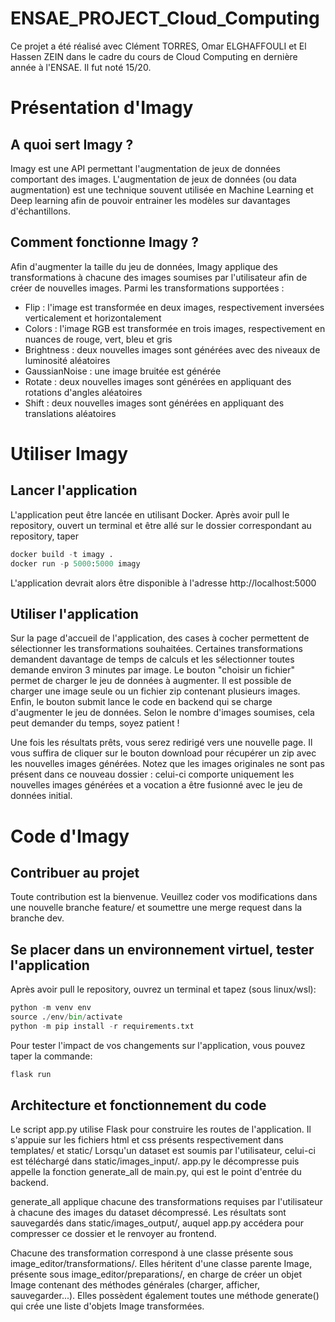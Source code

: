 # ENSAE_PROJECT_Cloud_Computing

Ce projet a été réalisé avec Clément TORRES, Omar ELGHAFFOULI et El Hassen ZEIN dans le cadre du cours de Cloud Computing en dernière année à l'ENSAE. Il fut noté 15/20.

# Présentation d'Imagy

## A quoi sert Imagy ?
Imagy est une API permettant l'augmentation de jeux de données comportant des images. L'augmentation de jeux de données (ou data augmentation) est une technique souvent utilisée en Machine Learning et Deep learning afin de pouvoir entrainer les modèles sur davantages d'échantillons.

## Comment fonctionne Imagy ?
Afin d'augmenter la taille du jeu de données, Imagy applique des transformations à chacune des images soumises par l'utilisateur afin de créer de nouvelles images. Parmi les transformations supportées :
- Flip : l'image est transformée en deux images, respectivement inversées verticalement et horizontalement
- Colors : l'image RGB est transformée en trois images, respectivement en nuances de rouge, vert, bleu et gris
- Brightness : deux nouvelles images sont générées avec des niveaux de luminosité aléatoires
- GaussianNoise : une image bruitée est générée
- Rotate : deux nouvelles images sont générées en appliquant des rotations d'angles aléatoires
- Shift : deux nouvelles images sont générées en appliquant des translations aléatoires


# Utiliser Imagy


## Lancer l'application
L'application peut être lancée en utilisant Docker. Après avoir pull le repository, ouvert un terminal et être allé sur le dossier correspondant au repository, taper
```Python
docker build -t imagy .
docker run -p 5000:5000 imagy
```
L'application devrait alors être disponible à l'adresse http://localhost:5000

## Utiliser l'application
Sur la page d'accueil de l'application, des cases à cocher permettent de sélectionner les transformations souhaitées. Certaines transformations demandent davantage de temps de calculs et les sélectionner toutes demande environ 3 minutes par image.
Le bouton "choisir un fichier" permet de charger le jeu de données à augmenter. Il est possible de charger une image seule ou un fichier zip contenant plusieurs images.
Enfin, le bouton submit lance le code en backend qui se charge d'augmenter le jeu de données. Selon le nombre d'images soumises, cela peut demander du temps, soyez patient !

Une fois les résultats prêts, vous serez redirigé vers une nouvelle page. Il vous suffira de cliquer sur le bouton download pour récupérer un zip avec les nouvelles images générées. Notez que les images originales ne sont pas présent dans ce nouveau dossier : celui-ci comporte uniquement les nouvelles images générées et a vocation a être fusionné avec le jeu de données initial.

# Code d'Imagy

## Contribuer au projet
Toute contribution est la bienvenue. Veuillez coder vos modifications dans une nouvelle branche feature/ et soumettre une merge request dans la branche dev.

## Se placer dans un environnement virtuel, tester l'application
Après avoir pull le repository, ouvrez un terminal et tapez (sous linux/wsl):
```Python
python -m venv env
source ./env/bin/activate
python -m pip install -r requirements.txt
```

Pour tester l'impact de vos changements sur l'application, vous pouvez taper la commande:
```Python
flask run
```

## Architecture et fonctionnement du code
Le script app.py utilise Flask pour construire les routes de l'application. Il s'appuie sur les fichiers html et css présents respectivement dans templates/ et static/
Lorsqu'un dataset est soumis par l'utilisateur, celui-ci est téléchargé dans static/images_input/. app.py le décompresse puis appelle la fonction generate_all de main.py, qui est le point d'entrée du backend.

generate_all applique chacune des transformations requises par l'utilisateur à chacune des images du dataset décompressé. Les résultats sont sauvegardés dans static/images_output/, auquel app.py accédera pour compresser ce dossier et le renvoyer au frontend.

Chacune des transformation correspond à une classe présente sous image_editor/transformations/. Elles héritent d'une classe parente Image, présente sous image_editor/preparations/, en charge de créer un objet Image contenant des méthodes générales (charger, afficher, sauvegarder...). Elles possèdent également toutes une méthode generate() qui crée une liste d'objets Image transformées.









